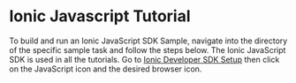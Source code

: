 # Ionic Javascript Tutorial

To build and run an Ionic JavaScript SDK Sample, navigate into the directory of the specific
sample task and follow the steps below.  The Ionic JavaScript SDK is used in all the tutorials.
Go to [Ionic Developer SDK Setup](https://dev.ionic.com/tutorials/getting-started/sdk-setup) 
then click on the JavaScript icon and the desired browser icon.

